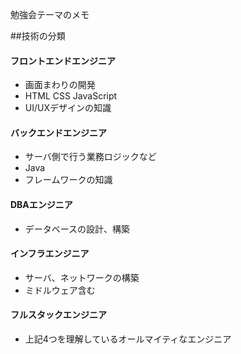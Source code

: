 勉強会テーマのメモ

##技術の分類
#### フロントエンドエンジニア
  * 画面まわりの開発
  * HTML CSS JavaScript
  * UI/UXデザインの知識

#### バックエンドエンジニア
  * サーバ側で行う業務ロジックなど
  * Java
  * フレームワークの知識 

#### DBAエンジニア
  * データベースの設計、構築

#### インフラエンジニア
  * サーバ、ネットワークの構築 
  * ミドルウェア含む

#### フルスタックエンジニア
  * 上記4つを理解しているオールマイティなエンジニア
